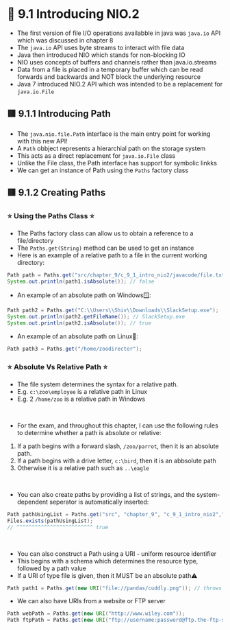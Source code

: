 <link href="../../styles.css" rel="stylesheet"></link>


# 🧠 9.1 Introducing NIO.2
* The first version of file I/O operations availabble in java was `java.io` API which was discussed in chapter 8
* The `java.io` API uses byte streams to interact with file data 
* Java then introduced NIO which stands for non-blocking IO
* NIO uses concepts of buffers and channels rather than java.io.streams
* Data from a file is placed in a temporary buffer which can be read forwards and backwards and NOT block the underlying resource
* Java 7 introduced NIO.2 API which was intended to be a replacement for `java.io.File`


## 🟥 9.1.1 Introducing Path
* The `java.nio.file.Path` interface is the main entry point for working with this new API!
* A `Path` obbject represents a hierarchial path on the storage system
* This acts as a direct replacement for `java.io.File` class
* Unlike the File class, the Path interface has support for symbolic linkks
* We can get an instance of Path using the `Paths` factory class

## 🟥 9.1.2 Creating Paths


### ⭐ Using the Paths Class ⭐
* The Paths factory class can allow us to obtain a reference to a file/directory
* The `Paths.get(String)` method can be used to get an instance
* Here is an example of a relative path to a file in the current working directory:
```java
Path path = Paths.get("src/chapter_9/c_9_1_intro_nio2/javacode/file.txt");
System.out.println(path1.isAbsolute()); // false
```
* An example of an absolute path on Windows🪟:
```java
Path path2 = Paths.get("C:\\Users\\Shiv\\Downloads\\SlackSetup.exe");
System.out.println(path2.getFileName()); // SlackSetup.exe
System.out.println(path2.isAbsolute()); // true
```
* An example of an absolute path on Linux🐧:
```java
Path path3 = Paths.get("/home/zoodirector");
```

### ⭐ Absolute Vs Relative Path ⭐
* The file system determines the syntax for a relative path. 
* E.g. `c:\zoo\employee` is a relative path in Linux
* E.g. 2 `/home/zoo` is a relative path in Windows
<br>

* For the exam, and throughout this chapter, I can use the following rules to determine whether a path is absolute or relative:
1. If a path begins with a forward slash, `/zoo/parrot`, then it is an absolute path.
2. If a path begins with a drive letter, `c:\bird`, then it is an abbsolute path
3. Otherwise it is a relative path such as `..\eagle`

<br>

* You can also create paths by providing a list of strings, and the system-dependent seperator is automatically inserted:
```java
Path pathUsingList = Paths.get("src", "chapter_9", "c_9_1_intro_nio2","javacode", "file.txt");
Files.exists(pathUsingList);
// ^^^^^^^^^^^^^^^^^^^^^^^^^ true
```

<br>

* You can also construct a Path using a URI - uniform resource identifier
* This begins with a schema which determines the resource type, followed by a path value
* If a URI of type file is given, then it MUST be an absolute path⚠️
```java
Path path1 = Paths.get(new URI("file://pandas/cuddly.png")); // throws runtime exception
```

* We can also have URIs from a website or FTP server
```java
Path webPath = Paths.get(new URI("http://www.wiley.com"));
Path ftpPath = Paths.get(new URI("ftp://username:password@ftp.the-ftp-server.com"));
```